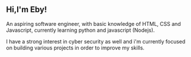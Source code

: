 ## Hi,I'm Eby!

An aspiring software engineer, with basic knowledge of HTML, CSS and Javascript, currently learning python and javascript (Nodejs).

I have a strong interest in cyber security as well and i'm currently focused on building various projects in order to improve my skills.
